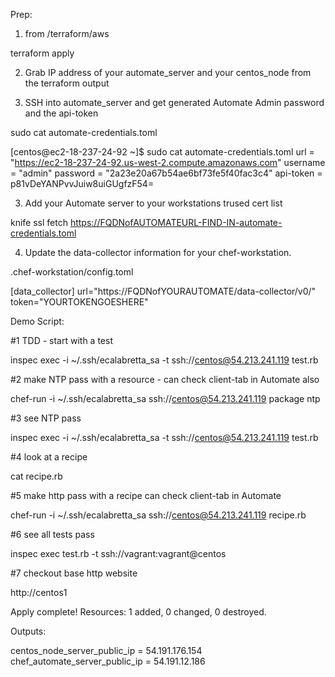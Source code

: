 Prep:

1. from /terraform/aws 

terraform apply

2. Grab IP address of your automate_server and your centos_node from the terraform output 

3. SSH into automate_server and get generated Automate Admin password and the api-token

sudo cat automate-credentials.toml

[centos@ec2-18-237-24-92 ~]$ sudo cat automate-credentials.toml
url = "https://ec2-18-237-24-92.us-west-2.compute.amazonaws.com"
username = "admin"
password = "2a23e20a67b54ae6bf73fe5f40fac3c4"
api-token = p81vDeYANPvvJuiw8uiGUgfzF54=

3. Add your Automate server to your workstations trused cert list  

knife ssl fetch https://FQDNofAUTOMATEURL-FIND-IN-automate-credentials.toml 

4. Update the data-collector information for your chef-workstation. 

.chef-workstation/config.toml 

[data_collector]
url="https://FQDNofYOURAUTOMATE/data-collector/v0/"
token="YOURTOKENGOESHERE"

Demo Script:

#1 TDD - start with a test

inspec exec -i ~/.ssh/ecalabretta_sa -t ssh://centos@54.213.241.119 test.rb

#2 make NTP pass with a resource - can check client-tab in Automate also

chef-run -i ~/.ssh/ecalabretta_sa ssh://centos@54.213.241.119 package ntp

#3 see NTP pass

inspec exec -i ~/.ssh/ecalabretta_sa -t ssh://centos@54.213.241.119 test.rb

#4 look at a recipe

cat recipe.rb

#5 make http pass with a recipe can check client-tab in Automate

chef-run -i ~/.ssh/ecalabretta_sa ssh://centos@54.213.241.119 recipe.rb

#6 see all tests pass

inspec exec test.rb -t ssh://vagrant:vagrant@centos

#7 checkout base http website

http://centos1


Apply complete! Resources: 1 added, 0 changed, 0 destroyed.

Outputs:

centos_node_server_public_ip = 54.191.176.154
chef_automate_server_public_ip = 54.191.12.186